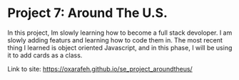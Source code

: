# Project 7: Around The U.S.

In this project, Im slowly learning how to become a full stack devoloper. I am slowly adding featurs and learning how to code them in. The most recent thing I learned is object oriented Javascript, and in this phase, I will be using it to add cards as a class.


Link to site: https://oxarafeh.github.io/se_project_aroundtheus/